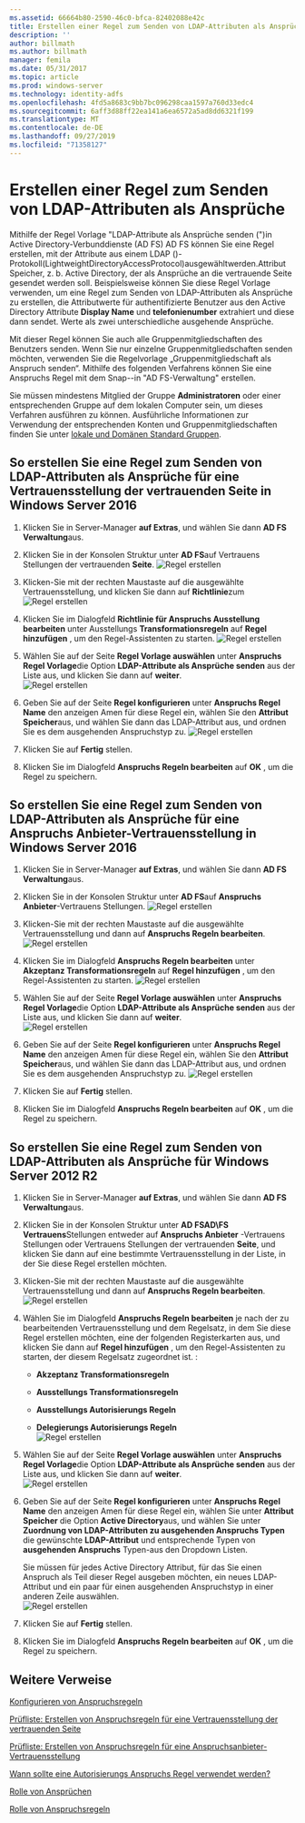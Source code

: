 ```yaml
---
ms.assetid: 66664b80-2590-46c0-bfca-82402088e42c
title: Erstellen einer Regel zum Senden von LDAP-Attributen als Ansprüche
description: ''
author: billmath
ms.author: billmath
manager: femila
ms.date: 05/31/2017
ms.topic: article
ms.prod: windows-server
ms.technology: identity-adfs
ms.openlocfilehash: 4fd5a8683c9bb7bc096298caa1597a760d33edc4
ms.sourcegitcommit: 6aff3d88ff22ea141a6ea6572a5ad8dd6321f199
ms.translationtype: MT
ms.contentlocale: de-DE
ms.lasthandoff: 09/27/2019
ms.locfileid: "71358127"
---
```

# <a name="create-a-rule-to-send-ldap-attributes-as-claims"></a>Erstellen einer Regel zum Senden von LDAP-Attributen als Ansprüche


Mithilfe der Regel Vorlage "LDAP-Attribute als Ansprüche senden \("\)in Active Directory-Verbunddienste (AD FS) AD FS können Sie eine Regel erstellen, mit der Attribute aus einem LDAP \(\)-Protokoll(LightweightDirectoryAccessProtocol)ausgewähltwerden.Attribut Speicher, z. b. Active Directory, der als Ansprüche an die vertrauende Seite gesendet werden soll. Beispielsweise können Sie diese Regel Vorlage verwenden, um eine Regel zum Senden von LDAP-Attributen als Ansprüche zu erstellen, die Attributwerte für authentifizierte Benutzer aus den Active Directory Attribute **Display Name** und **telefonienumber** extrahiert und diese dann sendet. Werte als zwei unterschiedliche ausgehende Ansprüche.  
  
Mit dieser Regel können Sie auch alle Gruppenmitgliedschaften des Benutzers senden. Wenn Sie nur einzelne Gruppenmitgliedschaften senden möchten, verwenden Sie die Regelvorlage „Gruppenmitgliedschaft als Anspruch senden“. Mithilfe des folgenden Verfahrens können Sie eine Anspruchs Regel mit dem Snap\--in "AD FS-Verwaltung" erstellen.  
  
Sie müssen mindestens Mitglied der Gruppe **Administratoren** oder einer entsprechenden Gruppe auf dem lokalen Computer sein, um dieses Verfahren ausführen zu können.  Ausführliche Informationen zur Verwendung der entsprechenden Konten und Gruppenmitgliedschaften finden Sie unter [lokale und Domänen Standard Gruppen](https://go.microsoft.com/fwlink/?LinkId=83477).  

## <a name="to-create-a-rule-to-send-ldap-attributes-as-claims-for-a-relying-party-trust-in-windows-server-2016"></a>So erstellen Sie eine Regel zum Senden von LDAP-Attributen als Ansprüche für eine Vertrauensstellung der vertrauenden Seite in Windows Server 2016 

1.  Klicken Sie in Server-Manager **auf Extras**, und wählen Sie dann **AD FS Verwaltung**aus.  
  
2.  Klicken Sie in der Konsolen Struktur unter **AD FS**auf Vertrauens Stellungen der vertrauenden **Seite**. 
![Regel erstellen](media/Create-a-Rule-to-Pass-Through-or-Filter-an-Incoming-Claim/claimrule9.PNG)  
  
3.  Klicken\-Sie mit der rechten Maustaste auf die ausgewählte Vertrauensstellung, und klicken Sie dann auf **Richtlinie**zum
![Regel erstellen](media/Create-a-Rule-to-Pass-Through-or-Filter-an-Incoming-Claim/claimrule10.PNG)   
  
4.  Klicken Sie im Dialogfeld **Richtlinie für Anspruchs Ausstellung bearbeiten** unter Ausstellungs **Transformationsregeln** auf **Regel hinzufügen** , um den Regel-Assistenten zu starten. 
![Regel erstellen](media/Create-a-Rule-to-Pass-Through-or-Filter-an-Incoming-Claim/claimrule11.PNG)    

5.  Wählen Sie auf der Seite **Regel Vorlage auswählen** unter **Anspruchs Regel Vorlage**die Option **LDAP-Attribute als Ansprüche senden** aus der Liste aus, und klicken Sie dann auf **weiter**.  
![Regel erstellen](media/Create-a-Rule-to-Send-LDAP-Attributes-as-Claims/ldap1.PNG)    

6.  Geben Sie auf der Seite **Regel konfigurieren** unter **Anspruchs Regel Name** den anzeigen Amen für diese Regel ein, wählen Sie den **Attribut Speicher**aus, und wählen Sie dann das LDAP-Attribut aus, und ordnen Sie es dem ausgehenden Anspruchstyp zu. 
![Regel erstellen](media/Create-a-Rule-to-Send-LDAP-Attributes-as-Claims/ldap2.PNG)    

7.  Klicken Sie auf **Fertig** stellen.  
  
8.  Klicken Sie im Dialogfeld **Anspruchs Regeln bearbeiten** auf **OK** , um die Regel zu speichern.
  
## <a name="to-create-a-rule-to-send-ldap-attributes-as-claims-for-a-claims-provider-trust-in-windows-server-2016"></a>So erstellen Sie eine Regel zum Senden von LDAP-Attributen als Ansprüche für eine Anspruchs Anbieter-Vertrauensstellung in Windows Server 2016 
  
1.  Klicken Sie in Server-Manager **auf Extras**, und wählen Sie dann **AD FS Verwaltung**aus.  
  
2.  Klicken Sie in der Konsolen Struktur unter **AD FS**auf **Anspruchs Anbieter**-Vertrauens Stellungen. 
![Regel erstellen](media/Create-a-Rule-to-Pass-Through-or-Filter-an-Incoming-Claim/claimrule1.PNG)  
  
3.  Klicken\-Sie mit der rechten Maustaste auf die ausgewählte Vertrauensstellung und dann auf **Anspruchs Regeln bearbeiten**.
![Regel erstellen](media/Create-a-Rule-to-Pass-Through-or-Filter-an-Incoming-Claim/claimrule2.PNG)   
  
4.  Klicken Sie im Dialogfeld **Anspruchs Regeln bearbeiten** unter **Akzeptanz Transformationsregeln** auf **Regel hinzufügen** , um den Regel-Assistenten zu starten.
![Regel erstellen](media/Create-a-Rule-to-Pass-Through-or-Filter-an-Incoming-Claim/claimrule3.PNG)    

5.  Wählen Sie auf der Seite **Regel Vorlage auswählen** unter **Anspruchs Regel Vorlage**die Option **LDAP-Attribute als Ansprüche senden** aus der Liste aus, und klicken Sie dann auf **weiter**.  
![Regel erstellen](media/Create-a-Rule-to-Send-LDAP-Attributes-as-Claims/ldap1.PNG)       

6.  Geben Sie auf der Seite **Regel konfigurieren** unter **Anspruchs Regel Name** den anzeigen Amen für diese Regel ein, wählen Sie den **Attribut Speicher**aus, und wählen Sie dann das LDAP-Attribut aus, und ordnen Sie es dem ausgehenden Anspruchstyp zu. 
![Regel erstellen](media/Create-a-Rule-to-Send-LDAP-Attributes-as-Claims/ldap2.PNG)      

7.  Klicken Sie auf **Fertig** stellen.  
  
8.  Klicken Sie im Dialogfeld **Anspruchs Regeln bearbeiten** auf **OK** , um die Regel zu speichern.  

 
  
## <a name="to-create-a-rule-to-send-ldap-attributes-as-claims-for-windows-server-2012-r2"></a>So erstellen Sie eine Regel zum Senden von LDAP-Attributen als Ansprüche für Windows Server 2012 R2  
  
1.  Klicken Sie in Server-Manager **auf Extras**, und wählen Sie dann **AD FS Verwaltung**aus.  
  
2.  Klicken Sie in der Konsolen Struktur unter **AD FSAD\\FS Vertrauens**Stellungen entweder auf **Anspruchs Anbieter** -Vertrauens Stellungen oder Vertrauens Stellungen der vertrauenden **Seite**, und klicken Sie dann auf eine bestimmte Vertrauensstellung in der Liste, in der Sie diese Regel erstellen möchten.  
  
3.  Klicken\-Sie mit der rechten Maustaste auf die ausgewählte Vertrauensstellung und dann auf **Anspruchs Regeln bearbeiten**.
![Regel erstellen](media/Create-a-Rule-to-Pass-Through-or-Filter-an-Incoming-Claim/claimrule6.PNG)  
  
4.  Wählen Sie im Dialogfeld **Anspruchs Regeln bearbeiten** je nach der zu bearbeitenden Vertrauensstellung und dem Regelsatz, in dem Sie diese Regel erstellen möchten, eine der folgenden Registerkarten aus, und klicken Sie dann auf **Regel hinzufügen** , um den Regel-Assistenten zu starten, der diesem Regelsatz zugeordnet ist. :  
  
    -   **Akzeptanz Transformationsregeln**  
  
    -   **Ausstellungs Transformationsregeln**  
  
    -   **Ausstellungs Autorisierungs Regeln**  
  
    -   **Delegierungs Autorisierungs Regeln**  
![Regel erstellen](media/Create-a-Rule-to-Permit-All-Users/permitall5.PNG) 
  
5.  Wählen Sie auf der Seite **Regel Vorlage auswählen** unter **Anspruchs Regel Vorlage**die Option **LDAP-Attribute als Ansprüche senden** aus der Liste aus, und klicken Sie dann auf **weiter**.  
![Regel erstellen](media/Create-a-Rule-to-Send-LDAP-Attributes-as-Claims/ldap3.PNG)  
  
6.  Geben Sie auf der Seite **Regel konfigurieren** unter **Anspruchs Regel Name** den anzeigen Amen für diese Regel ein, wählen Sie unter **Attribut Speicher** die Option **Active Directory**aus, und wählen Sie unter **Zuordnung von LDAP-Attributen zu ausgehenden Anspruchs Typen** die gewünschte **LDAP-Attribut** und entsprechende Typen von **ausgehenden Anspruchs** Typen\-aus den Dropdown Listen.  
  
    Sie müssen für jedes Active Directory Attribut, für das Sie einen Anspruch als Teil dieser Regel ausgeben möchten, ein neues LDAP-Attribut und ein paar für einen ausgehenden Anspruchstyp in einer anderen Zeile auswählen.  
![Regel erstellen](media/Create-a-Rule-to-Send-LDAP-Attributes-as-Claims/ldap4.PNG)    
7.  Klicken Sie auf **Fertig** stellen.  
  
8.  Klicken Sie im Dialogfeld **Anspruchs Regeln bearbeiten** auf **OK** , um die Regel zu speichern.  

## <a name="additional-references"></a>Weitere Verweise 
[Konfigurieren von Anspruchsregeln](Configure-Claim-Rules.md)  
 
[Prüfliste: Erstellen von Anspruchsregeln für eine Vertrauensstellung der vertrauenden Seite](https://technet.microsoft.com/library/ee913578.aspx)  

[Prüfliste: Erstellen von Anspruchsregeln für eine Anspruchsanbieter-Vertrauensstellung](https://technet.microsoft.com/library/ee913564.aspx)  
  
[Wann sollte eine Autorisierungs Anspruchs Regel verwendet werden?](../../ad-fs/technical-reference/When-to-Use-an-Authorization-Claim-Rule.md)  

[Rolle von Ansprüchen](../../ad-fs/technical-reference/The-Role-of-Claims.md)  
  
[Rolle von Anspruchsregeln](../../ad-fs/technical-reference/The-Role-of-Claim-Rules.md)  
